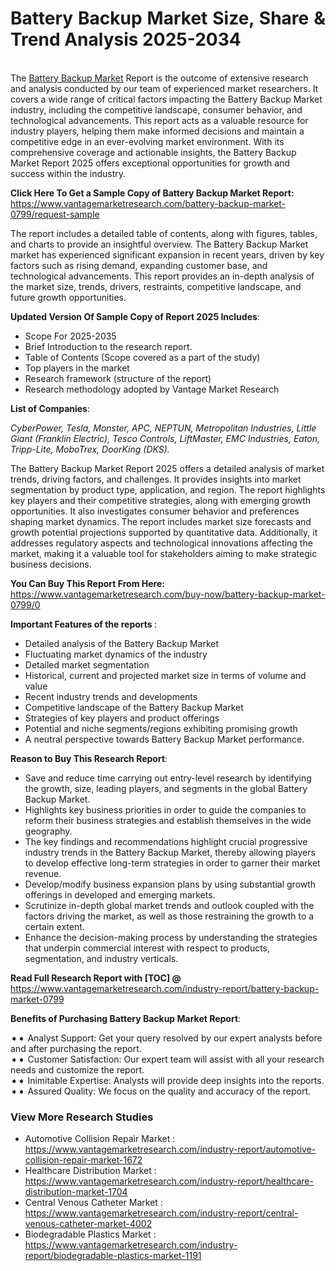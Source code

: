 <h1 style="text-align:justify">Battery Backup Market Size, Share & Trend Analysis 2025-2034</h1>

<p bis_size="{&quot;x&quot;:20,&quot;y&quot;:20,&quot;w&quot;:1083,&quot;h&quot;:103,&quot;abs_x&quot;:126,&quot;abs_y&quot;:517}"><br bis_size="{&quot;x&quot;:20,&quot;y&quot;:22,&quot;w&quot;:0,&quot;h&quot;:15,&quot;abs_x&quot;:126,&quot;abs_y&quot;:519}" />
The <a bis_size="{&quot;x&quot;:543,&quot;y&quot;:22,&quot;w&quot;:115,&quot;h&quot;:15,&quot;abs_x&quot;:649,&quot;abs_y&quot;:561}" href="https://www.vantagemarketresearch.com/industry-report/battery-backup-market-0799">Battery Backup Market</a> Report is the outcome of extensive research and analysis conducted by our team of experienced market researchers. It covers a wide range of critical factors impacting the Battery Backup Market industry, including the competitive landscape, consumer behavior, and technological advancements. This report acts as a valuable resource for industry players, helping them make informed decisions and maintain a competitive edge in an ever-evolving market environment. With its comprehensive coverage and actionable insights, the Battery Backup Market Report 2025 offers exceptional opportunities for growth and success within the industry.</p>

<p bis_size="{&quot;x&quot;:20,&quot;y&quot;:136,&quot;w&quot;:1083,&quot;h&quot;:20,&quot;abs_x&quot;:126,&quot;abs_y&quot;:633}"><strong bis_size="{&quot;x&quot;:20,&quot;y&quot;:138,&quot;w&quot;:395,&quot;h&quot;:15,&quot;abs_x&quot;:126,&quot;abs_y&quot;:635}">Click Here To Get a Sample Copy of Battery Backup Market Report:</strong> <a bis_size="{&quot;x&quot;:419,&quot;y&quot;:138,&quot;w&quot;:33,&quot;h&quot;:15,&quot;abs_x&quot;:525,&quot;abs_y&quot;:635}" href="https://www.vantagemarketresearch.com/battery-backup-market-0799/request-sample">https://www.vantagemarketresearch.com/battery-backup-market-0799/request-sample</a></p>

<p bis_size="{&quot;x&quot;:20,&quot;y&quot;:170,&quot;w&quot;:1083,&quot;h&quot;:62,&quot;abs_x&quot;:126,&quot;abs_y&quot;:667}">The report includes a detailed table of contents, along with figures, tables, and charts to provide an insightful overview. The Battery Backup Market market has experienced significant expansion in recent years, driven by key factors such as rising demand, expanding customer base, and technological advancements. This report provides an in-depth analysis of the market size, trends, drivers, restraints, competitive landscape, and future growth opportunities.</p>

<p bis_size="{&quot;x&quot;:20,&quot;y&quot;:246,&quot;w&quot;:1083,&quot;h&quot;:20,&quot;abs_x&quot;:126,&quot;abs_y&quot;:743}"><strong>Updated Version Of Sample Copy of Report 2025 Includes</strong>:</p>

<ul>
    <li bis_size="{&quot;x&quot;:20,&quot;y&quot;:279,&quot;w&quot;:1083,&quot;h&quot;:124,&quot;abs_x&quot;:126,&quot;abs_y&quot;:776}">Scope For 2025-2035</li>
    <li bis_size="{&quot;x&quot;:20,&quot;y&quot;:279,&quot;w&quot;:1083,&quot;h&quot;:124,&quot;abs_x&quot;:126,&quot;abs_y&quot;:776}">Brief Introduction to the research report.</li>
    <li bis_size="{&quot;x&quot;:20,&quot;y&quot;:279,&quot;w&quot;:1083,&quot;h&quot;:124,&quot;abs_x&quot;:126,&quot;abs_y&quot;:776}">Table of Contents (Scope covered as a part of the study)</li>
    <li bis_size="{&quot;x&quot;:20,&quot;y&quot;:279,&quot;w&quot;:1083,&quot;h&quot;:124,&quot;abs_x&quot;:126,&quot;abs_y&quot;:776}">Top players in the market</li>
    <li bis_size="{&quot;x&quot;:20,&quot;y&quot;:279,&quot;w&quot;:1083,&quot;h&quot;:124,&quot;abs_x&quot;:126,&quot;abs_y&quot;:776}">Research framework (structure of the report)</li>
    <li bis_size="{&quot;x&quot;:20,&quot;y&quot;:279,&quot;w&quot;:1083,&quot;h&quot;:124,&quot;abs_x&quot;:126,&quot;abs_y&quot;:776}">Research methodology adopted by Vantage Market Research</li>
</ul>

<p bis_size="{&quot;x&quot;:20,&quot;y&quot;:417,&quot;w&quot;:1083,&quot;h&quot;:20,&quot;abs_x&quot;:126,&quot;abs_y&quot;:914}"><strong>List of Companies</strong>:</p>

<p bis_size="{&quot;x&quot;:20,&quot;y&quot;:485,&quot;w&quot;:1083,&quot;h&quot;:20,&quot;abs_x&quot;:126,&quot;abs_y&quot;:982}"><em>CyberPower, Tesla, Monster, APC, NEPTUN, Metropolitan Industries, Little Giant (Franklin Electric), Tesco Controls, LiftMaster, EMC Industries, Eaton, Tripp-Lite, MoboTrex, DoorKing (DKS).</em></p>

<p bis_size="{&quot;x&quot;:20,&quot;y&quot;:519,&quot;w&quot;:1083,&quot;h&quot;:20,&quot;abs_x&quot;:126,&quot;abs_y&quot;:1016}">The Battery Backup Market Report 2025 offers a detailed analysis of market trends, driving factors, and challenges. It provides insights into market segmentation by product type, application, and region. The report highlights key players and their competitive strategies, along with emerging growth opportunities. It also investigates consumer behavior and preferences shaping market dynamics. The report includes market size forecasts and growth potential projections supported by quantitative data. Additionally, it addresses regulatory aspects and technological innovations affecting the market, making it a valuable tool for stakeholders aiming to make strategic business decisions.</p>

<p bis_size="{&quot;x&quot;:20,&quot;y&quot;:649,&quot;w&quot;:1083,&quot;h&quot;:20,&quot;abs_x&quot;:126,&quot;abs_y&quot;:1146}"><strong bis_size="{&quot;x&quot;:20,&quot;y&quot;:479,&quot;w&quot;:228,&quot;h&quot;:15,&quot;abs_x&quot;:126,&quot;abs_y&quot;:1018}">You Can Buy This Report From Here:</strong> <a bis_size="{&quot;x&quot;:252,&quot;y&quot;:479,&quot;w&quot;:48,&quot;h&quot;:15,&quot;abs_x&quot;:358,&quot;abs_y&quot;:1018}" href="https://www.vantagemarketresearch.com/buy-now/battery-backup-market-0799/0">https://www.vantagemarketresearch.com/buy-now/battery-backup-market-0799/0</a></p>

<p bis_size="{&quot;x&quot;:20,&quot;y&quot;:682,&quot;w&quot;:1083,&quot;h&quot;:20,&quot;abs_x&quot;:126,&quot;abs_y&quot;:1179}"><strong>Important Features of the reports </strong>:</p>

<ul>
    <li bis_size="{&quot;x&quot;:20,&quot;y&quot;:716,&quot;w&quot;:1083,&quot;h&quot;:187,&quot;abs_x&quot;:126,&quot;abs_y&quot;:1213}">Detailed analysis of the Battery Backup Market</li>
    <li bis_size="{&quot;x&quot;:20,&quot;y&quot;:716,&quot;w&quot;:1083,&quot;h&quot;:187,&quot;abs_x&quot;:126,&quot;abs_y&quot;:1213}">Fluctuating market dynamics of the industry</li>
    <li bis_size="{&quot;x&quot;:20,&quot;y&quot;:716,&quot;w&quot;:1083,&quot;h&quot;:187,&quot;abs_x&quot;:126,&quot;abs_y&quot;:1213}">Detailed market segmentation</li>
    <li bis_size="{&quot;x&quot;:20,&quot;y&quot;:716,&quot;w&quot;:1083,&quot;h&quot;:187,&quot;abs_x&quot;:126,&quot;abs_y&quot;:1213}">Historical, current and projected market size in terms of volume and value</li>
    <li bis_size="{&quot;x&quot;:20,&quot;y&quot;:716,&quot;w&quot;:1083,&quot;h&quot;:187,&quot;abs_x&quot;:126,&quot;abs_y&quot;:1213}">Recent industry trends and developments</li>
    <li bis_size="{&quot;x&quot;:20,&quot;y&quot;:716,&quot;w&quot;:1083,&quot;h&quot;:187,&quot;abs_x&quot;:126,&quot;abs_y&quot;:1213}">Competitive landscape of the Battery Backup Market</li>
    <li bis_size="{&quot;x&quot;:20,&quot;y&quot;:716,&quot;w&quot;:1083,&quot;h&quot;:187,&quot;abs_x&quot;:126,&quot;abs_y&quot;:1213}">Strategies of key players and product offerings</li>
    <li bis_size="{&quot;x&quot;:20,&quot;y&quot;:716,&quot;w&quot;:1083,&quot;h&quot;:187,&quot;abs_x&quot;:126,&quot;abs_y&quot;:1213}">Potential and niche segments/regions exhibiting promising growth</li>
    <li bis_size="{&quot;x&quot;:20,&quot;y&quot;:716,&quot;w&quot;:1083,&quot;h&quot;:187,&quot;abs_x&quot;:126,&quot;abs_y&quot;:1213}">A neutral perspective towards Battery Backup Market performance.</li>
</ul>

<p bis_size="{&quot;x&quot;:20,&quot;y&quot;:916,&quot;w&quot;:1083,&quot;h&quot;:20,&quot;abs_x&quot;:126,&quot;abs_y&quot;:1413}"><strong>Reason to Buy This Research Report</strong>:</p>

<ul>
    <li bis_size="{&quot;x&quot;:20,&quot;y&quot;:950,&quot;w&quot;:1083,&quot;h&quot;:145,&quot;abs_x&quot;:126,&quot;abs_y&quot;:1447}">Save and reduce time carrying out entry-level research by identifying the growth, size, leading players, and segments in the global Battery Backup Market.</li>
    <li bis_size="{&quot;x&quot;:20,&quot;y&quot;:950,&quot;w&quot;:1083,&quot;h&quot;:145,&quot;abs_x&quot;:126,&quot;abs_y&quot;:1447}">Highlights key business priorities in order to guide the companies to reform their business strategies and establish themselves in the wide geography.</li>
    <li bis_size="{&quot;x&quot;:20,&quot;y&quot;:950,&quot;w&quot;:1083,&quot;h&quot;:145,&quot;abs_x&quot;:126,&quot;abs_y&quot;:1447}">The key findings and recommendations highlight crucial progressive industry trends in the Battery Backup Market, thereby allowing players to develop effective long-term strategies in order to garner their market revenue.</li>
    <li bis_size="{&quot;x&quot;:20,&quot;y&quot;:950,&quot;w&quot;:1083,&quot;h&quot;:145,&quot;abs_x&quot;:126,&quot;abs_y&quot;:1447}">Develop/modify business expansion plans by using substantial growth offerings in developed and emerging markets.</li>
    <li bis_size="{&quot;x&quot;:20,&quot;y&quot;:950,&quot;w&quot;:1083,&quot;h&quot;:145,&quot;abs_x&quot;:126,&quot;abs_y&quot;:1447}">Scrutinize in-depth global market trends and outlook coupled with the factors driving the market, as well as those restraining the growth to a certain extent.</li>
    <li bis_size="{&quot;x&quot;:20,&quot;y&quot;:950,&quot;w&quot;:1083,&quot;h&quot;:145,&quot;abs_x&quot;:126,&quot;abs_y&quot;:1447}">Enhance the decision-making process by understanding the strategies that underpin commercial interest with respect to products, segmentation, and industry verticals.</li>
</ul>

<p bis_size="{&quot;x&quot;:20,&quot;y&quot;:1109,&quot;w&quot;:1083,&quot;h&quot;:20,&quot;abs_x&quot;:126,&quot;abs_y&quot;:1606}"><strong bis_size="{&quot;x&quot;:20,&quot;y&quot;:916,&quot;w&quot;:251,&quot;h&quot;:15,&quot;abs_x&quot;:126,&quot;abs_y&quot;:1455}">Read Full Research Report with [TOC] @</strong> <a bis_size="{&quot;x&quot;:275,&quot;y&quot;:916,&quot;w&quot;:33,&quot;h&quot;:15,&quot;abs_x&quot;:381,&quot;abs_y&quot;:1455}" href="https://www.vantagemarketresearch.com/industry-report/battery-backup-market-0799">https://www.vantagemarketresearch.com/industry-report/battery-backup-market-0799</a></p>

<p bis_size="{&quot;x&quot;:20,&quot;y&quot;:1143,&quot;w&quot;:1083,&quot;h&quot;:20,&quot;abs_x&quot;:126,&quot;abs_y&quot;:1640}"><strong bis_size="{&quot;x&quot;:20,&quot;y&quot;:1145,&quot;w&quot;:312,&quot;h&quot;:15,&quot;abs_x&quot;:126,&quot;abs_y&quot;:1642}">Benefits of Purchasing Battery Backup Market Report</strong>:</p>

<p bis_size="{&quot;x&quot;:20,&quot;y&quot;:1176,&quot;w&quot;:1083,&quot;h&quot;:83,&quot;abs_x&quot;:126,&quot;abs_y&quot;:1673}">➧➧ Analyst Support: Get your query resolved by our expert analysts before and after purchasing the report.<br bis_size="{&quot;x&quot;:632,&quot;y&quot;:1178,&quot;w&quot;:0,&quot;h&quot;:15,&quot;abs_x&quot;:738,&quot;abs_y&quot;:1675}" />
➧➧ Customer Satisfaction: Our expert team will assist with all your research needs and customize the report.<br bis_size="{&quot;x&quot;:641,&quot;y&quot;:1199,&quot;w&quot;:0,&quot;h&quot;:15,&quot;abs_x&quot;:747,&quot;abs_y&quot;:1696}" />
➧➧ Inimitable Expertise: Analysts will provide deep insights into the reports.<br bis_size="{&quot;x&quot;:450,&quot;y&quot;:1220,&quot;w&quot;:0,&quot;h&quot;:15,&quot;abs_x&quot;:556,&quot;abs_y&quot;:1717}" />
➧➧ Assured Quality: We focus on the quality and accuracy of the report.</p>

<h3 bis_size="{&quot;x&quot;:20,&quot;y&quot;:1812,&quot;w&quot;:1068,&quot;h&quot;:18,&quot;abs_x&quot;:126,&quot;abs_y&quot;:2351}"><strong bis_size="{&quot;x&quot;:20,&quot;y&quot;:1812,&quot;w&quot;:206,&quot;h&quot;:17,&quot;abs_x&quot;:126,&quot;abs_y&quot;:2351}">View More Research Studies</strong></h3>

<ul bis_size="{&quot;x&quot;:20,&quot;y&quot;:1845,&quot;w&quot;:1068,&quot;h&quot;:83,&quot;abs_x&quot;:126,&quot;abs_y&quot;:2384}">
    <li bis_size="{&quot;x&quot;:60,&quot;y&quot;:1845,&quot;w&quot;:988,&quot;h&quot;:20,&quot;abs_x&quot;:166,&quot;abs_y&quot;:2384}">Automotive Collision Repair Market : <a bis_size="{&quot;x&quot;:124,&quot;y&quot;:1847,&quot;w&quot;:33,&quot;h&quot;:15,&quot;abs_x&quot;:230,&quot;abs_y&quot;:2386}" href="https://www.vantagemarketresearch.com/industry-report/automotive-collision-repair-market-1672">https://www.vantagemarketresearch.com/industry-report/automotive-collision-repair-market-1672</a></li>
    <li bis_size="{&quot;x&quot;:60,&quot;y&quot;:1866,&quot;w&quot;:988,&quot;h&quot;:20,&quot;abs_x&quot;:166,&quot;abs_y&quot;:2405}">Healthcare Distribution Market : <a bis_size="{&quot;x&quot;:126,&quot;y&quot;:1868,&quot;w&quot;:33,&quot;h&quot;:15,&quot;abs_x&quot;:232,&quot;abs_y&quot;:2407}" href="https://www.vantagemarketresearch.com/industry-report/healthcare-distribution-market-1704">https://www.vantagemarketresearch.com/industry-report/healthcare-distribution-market-1704</a></li>
    <li bis_size="{&quot;x&quot;:60,&quot;y&quot;:1887,&quot;w&quot;:988,&quot;h&quot;:20,&quot;abs_x&quot;:166,&quot;abs_y&quot;:2426}">Central Venous Catheter Market : <a bis_size="{&quot;x&quot;:126,&quot;y&quot;:1889,&quot;w&quot;:33,&quot;h&quot;:15,&quot;abs_x&quot;:232,&quot;abs_y&quot;:2428}" href="https://www.vantagemarketresearch.com/industry-report/central-venous-catheter-market-4002">https://www.vantagemarketresearch.com/industry-report/central-venous-catheter-market-4002</a></li>
    <li bis_size="{&quot;x&quot;:60,&quot;y&quot;:1908,&quot;w&quot;:988,&quot;h&quot;:20,&quot;abs_x&quot;:166,&quot;abs_y&quot;:2447}">Biodegradable Plastics Market : <a bis_size="{&quot;x&quot;:126,&quot;y&quot;:1910,&quot;w&quot;:33,&quot;h&quot;:15,&quot;abs_x&quot;:232,&quot;abs_y&quot;:2449}" href="https://www.vantagemarketresearch.com/industry-report/biodegradable-plastics-market-1191">https://www.vantagemarketresearch.com/industry-report/biodegradable-plastics-market-1191</a></li>
</ul>

